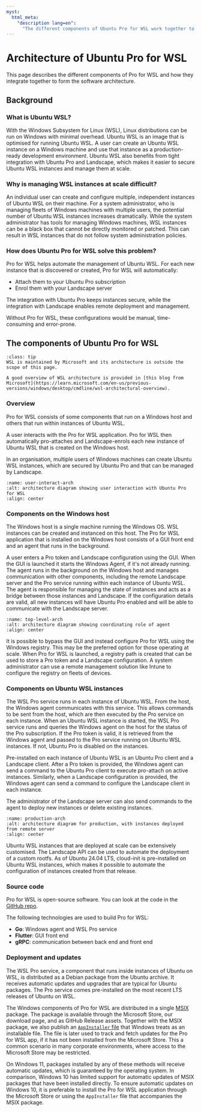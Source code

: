 ```yaml
---
myst:
  html_meta:
    "description lang=en":
      "The different components of Ubuntu Pro for WSL work together to support automatic securing of WSL instances and integration with remote management tools."
---
```


# Architecture of Ubuntu Pro for WSL

This page describes the different components of Pro for WSL and how they integrate
together to form the software architecture.

## Background

### What is Ubuntu WSL?

With the Windows Subsystem for Linux (WSL), Linux distributions can be run on
Windows with minimal overhead. Ubuntu WSL is an image that is optimised for
running Ubuntu WSL. A user can create an Ubuntu WSL instance on a Windows
machine and use that instance as a production-ready development environment.
Ubuntu WSL also benefits from tight integration with Ubuntu Pro and
Landscape, which makes it easier to secure Ubuntu WSL instances and manage them
at scale.

### Why is managing WSL instances at scale difficult?

An individual user can create and configure multiple, independent instances of
Ubuntu WSL on their machine. For a system administrator, who is managing
fleets of Windows machines with multiple users, the potential number of Ubuntu
WSL instances increases dramatically. While the system administrator has tools
for managing Windows machines, WSL instances can be a black box that cannot be
directly monitored or patched. This can result in WSL instances that do not
follow system administration policies.

### How does Ubuntu Pro for WSL solve this problem?

Pro for WSL helps automate the management of Ubuntu WSL.
For each new instance that is discovered or created, Pro for WSL will automatically:

* Attach them to your Ubuntu Pro subscription
* Enrol them with your Landscape server

The integration with Ubuntu Pro keeps instances secure, while the
integration with Landscape enables remote deployment and management.

Without Pro for WSL, these configurations would be manual, time-consuming and
error-prone.

## The components of Ubuntu Pro for WSL

```{admonition} WSL architecture
:class: tip
WSL is maintained by Microsoft and its architecture is outside the scope of this page.

A good overview of WSL architecture is provided in [this blog from Microsoft](https://learn.microsoft.com/en-us/previous-versions/windows/desktop/cmdline/wsl-architectural-overview).
```

### Overview

Pro for WSL consists of some components that run on a Windows host
and others that run within instances of Ubuntu  WSL.

A user interacts with the Pro for WSL application. Pro for WSL then automatically
pro-attaches and Landscape-enrols each new instance of Ubuntu WSL that is
created on the Windows host.

In an organisation, multiple users of Windows machines can create Ubuntu WSL
instances, which are secured by Ubuntu Pro and that can be managed by Landscape.

```{figure} ../diagrams/structurizr-SystemLandscape.png
:name: user-interact-arch
:alt: architecture diagram showing user interaction with Ubuntu Pro for WSL
:align: center
```

### Components on the Windows host

The Windows host is a single machine running the Windows OS. WSL instances can
be created and instanced on this host. The Pro for WSL application that is installed
on the Windows host consists of a GUI front end and an agent that runs in the
background.

A user enters a Pro token and Landscape configuration using the GUI. When the
GUI is launched it starts the Windows Agent, if it's not already running. The agent runs in the background
on the Windows host and manages communication with other components, including
the remote Landscape server and the Pro service running within each instance of
Ubuntu WSL. The agent is responsible for managing the state of instances and
acts as a bridge between those instances and Landscape. If the configuration
details are valid, all new instances will have Ubuntu Pro enabled and will be
able to communicate with the Landscape server.

```{figure} ../diagrams/structurizr-SystemContainers.png
:name: top-level-arch
:alt: architecture diagram showing coordinating role of agent
:align: center
```

It is possible to bypass the GUI and instead configure Pro for WSL using the Windows
registry. This may be the preferred option for those operating at scale. When
Pro for WSL is launched, a registry path is created that can be used to store a Pro
token and a Landscape configuration. A system administrator can use a remote
management solution like Intune to configure the registry on fleets of devices.

### Components on Ubuntu WSL instances

The WSL Pro service runs in each instance of Ubuntu WSL. From the host, the
Windows agent communicates with this service. This allows commands to be sent
from the host, which are then executed by the Pro service on each instance.
When an Ubuntu WSL instance is started, the WSL Pro service runs and queries
the Windows agent on the host for the status of the Pro subscription.
If the Pro token is valid, it is retrieved from the Windows agent and
passed to the Pro service running on Ubuntu WSL instances.
If not, Ubuntu Pro is disabled on the instances.

Pre-installed on each instance of Ubuntu WSL is an Ubuntu Pro client
and a Landscape client.
After a Pro token is provided, the Windows agent can send a
command to the Ubuntu Pro client to execute pro-attach on active instances.
Similarly, when a Landscape configuration is provided, the Windows agent
can send a command to configure the Landscape client in each instance.

The administrator of the Landscape server can also send commands to the agent
to deploy new instances or delete existing instances.

```{figure} ../diagrams/structurizr-Production.png
:name: production-arch
:alt: architecture diagram for production, with instances deployed from remote server
:align: center
```

Ubuntu WSL instances that are deployed at scale can be extensively customised.
The Landscape API can be used to automate the deployment of a custom rootfs. As
of Ubuntu 24.04 LTS, cloud-init is pre-installed on Ubuntu WSL instances, which
makes it possible to automate the configuration of instances created from that
release.

### Source code

Pro for WSL is open-source software. You can look at the code in the [GitHub
repo](https://github.com/canonical/ubuntu-pro-for-wsl).

The following technologies are used to build Pro for WSL:

* **Go**: Windows agent and WSL Pro service
* **Flutter**: GUI front end
* **gRPC**: communication between back end and front end

### Deployment and updates

The WSL Pro service, a component that runs inside instances of Ubuntu on WSL, is
distributed as a Debian package from the Ubuntu archive. It receives
automatic updates and upgrades that are typical for Ubuntu packages.
The Pro service comes pre-installed on the most recent LTS releases of Ubuntu on WSL.

The Windows components of Pro for WSL are distributed in a single
[MSIX](https://learn.microsoft.com/en-us/windows/msix/overview) package.
The package is available through the Microsoft Store, our download page, and as GitHub
Release assets. Together with the MSIX package, we also publish an
[`AppInstaller` file](https://learn.microsoft.com/en-us/windows/msix/app-installer/app-installer-file-overview)
that Windows treats as an installable file. The file is later used to track and
fetch updates for the Pro for WSL app, if it has not been installed from
the Microsoft Store. This a common scenario in many corporate environments,
where access to the Microsoft Store may be restricted.

On Windows 11, packages installed by any of these methods will receive automatic
updates, which is guaranteed by the operating system. In comparison, Windows 10
has limited support for automatic updates of MSIX packages that have been
installed directly. To ensure automatic updates on Windows 10, it is preferable
to install the Pro for WSL application through the Microsoft Store or
using the `AppInstaller` file that accompanies the MSIX package.
